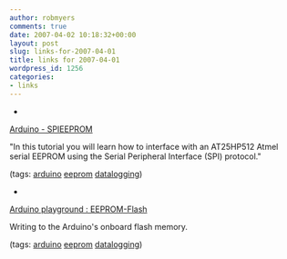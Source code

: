 ```yaml
---
author: robmyers
comments: true
date: 2007-04-02 10:18:32+00:00
layout: post
slug: links-for-2007-04-01
title: links for 2007-04-01
wordpress_id: 1256
categories:
- links
---
```


  

  *   


[Arduino - SPIEEPROM](http://www.arduino.cc/en/Tutorial/SPIEEPROM)

  


"In this tutorial you will learn how to interface with an AT25HP512 Atmel serial EEPROM using the Serial Peripheral Interface (SPI) protocol."

  


(tags: [arduino](http://del.icio.us/robmyers/arduino) [eeprom](http://del.icio.us/robmyers/eeprom) [datalogging](http://del.icio.us/robmyers/datalogging))

  

  

  *   


[Arduino playground : EEPROM-Flash](http://www.arduino.cc/playground/Code/EEPROM-Flash)

  


Writing to the Arduino's onboard flash memory.

  


(tags: [arduino](http://del.icio.us/robmyers/arduino) [eeprom](http://del.icio.us/robmyers/eeprom) [datalogging](http://del.icio.us/robmyers/datalogging))

  

  
  


